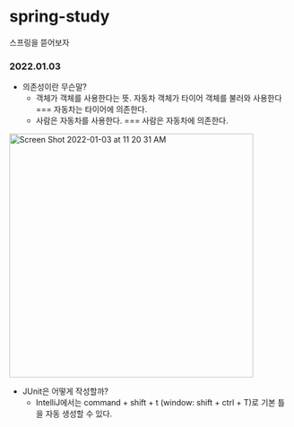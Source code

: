 # spring-study
스프링을 뜯어보자

### 2022.01.03

- 의존성이란 무슨말?
  - 객체가 객체를 사용한다는 뜻. 자동차 객체가 타이어 객체를 불러와 사용한다 === 자동차는 타이어에 의존한다.
  - 사람은 자동차를 사용한다. === 사람은 자동차에 의존한다.

<img width="435" alt="Screen Shot 2022-01-03 at 11 20 31 AM" src="https://user-images.githubusercontent.com/90877864/147895884-a33ec65f-bec0-4375-ace6-fafdda74d832.png">

 
- JUnit은 어떻게 작성할까?
  - IntelliJ에서는 command + shift + t (window: shift + ctrl + T)로 기본 틀을 자동 생성할 수 있다. 

